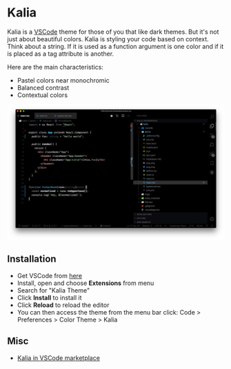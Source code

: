 # Kalia

Kalia is a [VSCode](https://code.visualstudio.com/) theme for those of you that like dark themes. But it's not just about beautiful colors. Kalia is styling your code based on context. Think about a string. If it is used as a function argument is one color and if it is placed as a tag attribute is another.

Here are the main characteristics:

* Pastel colors near monochromic
* Balanced contrast
* Contextual colors

![Kalia VSCode Theme](./preview.png)

## Installation

* Get VSCode from [here](https://code.visualstudio.com/)
* Install, open and choose **Extensions** from menu
* Search for "Kalia Theme"
* Click **Install** to install it
* Click **Reload** to reload the editor
* You can then access the theme from the menu bar click: Code > Preferences > Color Theme > Kalia

## Misc

* [Kalia in VSCode marketplace](https://marketplace.visualstudio.com/items?itemName=krasimir.kalia)